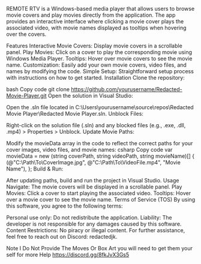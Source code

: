REMOTE RTV is a Windows-based media player that allows users to browse movie covers and play movies directly from the application. The app provides an interactive interface where clicking a movie cover plays the associated video, with movie names displayed as tooltips when hovering over the covers.

Features
Interactive Movie Covers: Display movie covers in a scrollable panel.
Play Movies: Click on a cover to play the corresponding movie using Windows Media Player.
Tooltips: Hover over movie covers to see the movie name.
Customization: Easily add your own movie covers, video files, and names by modifying the code.
Simple Setup: Straightforward setup process with instructions on how to get started.
Installation
Clone the repository:

bash
Copy code
git clone https://github.com/yourusername/Redacted-Movie-Player.git
Open the solution in Visual Studio:

Open the .sln file located in C:\Users\yourusername\source\repos\Redacted Movie Player\Redacted Movie Player.sln.
Unblock Files:

Right-click on the solution file (.sln) and any blocked files (e.g., .exe, .dll, .mp4) > Properties > Unblock.
Update Movie Paths:

Modify the movieData array in the code to reflect the correct paths for your cover images, video files, and movie names:
csharp
Copy code
var movieData = new (string coverPath, string videoPath, string movieName)[]
{
    (@"C:\Path\To\CoverImage.jpg", @"C:\Path\To\VideoFile.mp4", "Movie Name"),
};
Build & Run:

After updating paths, build and run the project in Visual Studio.
Usage
Navigate: The movie covers will be displayed in a scrollable panel.
Play Movies: Click a cover to start playing the associated video.
Tooltips: Hover over a movie cover to see the movie name.
Terms of Service (TOS)
By using this software, you agree to the following terms:

Personal use only: Do not redistribute the application.
Liability: The developer is not responsible for any damages caused by this software.
Content Restrictions: No piracy or illegal content.
For further assistance, feel free to reach out on Discord: redactedjk.

Note I Do Not Provide The Moves Or Box Art you will need to get them your self for more Help https://discord.gg/8fkJvX3Gs5
